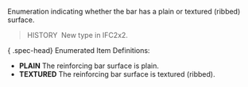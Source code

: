 ﻿Enumeration indicating whether the bar has a plain or textured (ribbed) surface.

> HISTORY&nbsp; New type in IFC2x2.

{ .spec-head}
Enumerated Item Definitions:

* **PLAIN** The reinforcing bar surface is plain. 
* **TEXTURED** The reinforcing bar surface is textured (ribbed).